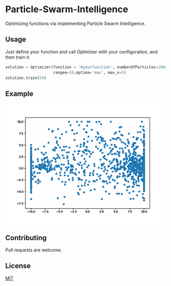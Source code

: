 # Particle-Swarm-Intelligence
Optimizing functions via implementing Particle Swarm Intelligence.

## Usage
Just define your function and call Optimizer with your configuration, and then train it.
```python
solution = Optimizer(function = '#yourfunction', numberOfParticles=1000, w=0.8, c1=0.1, c2=0.1, 
                     rangee=10,optima='max', max_v=5)
solution.train(50)
```
## Example
![Alt Text](https://github.com/rayanf/Particle-Swarm-Intelligence/blob/master/f.gif)



## Contributing
Pull requests are welcome.

## License
[MIT](https://choosealicense.com/licenses/mit/)
